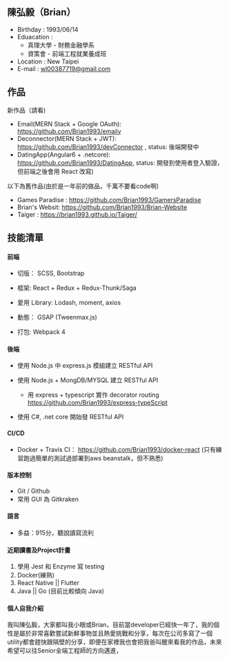 ## 陳弘毅（Brian）

- Birthday : 1993/06/14
- Eduacation : 
  - 真理大學 - 財務金融學系
  - 資策會 - 前端工程就業養成班            
- Location : New Taipei 
- E-mail : wl00387719@gmail.com

## 作品
新作品（請看)
- Email(MERN Stack + Google OAuth): https://github.com/Brian1993/emaily
- Deconnector(MERN Stack + JWT): https://github.com/Brian1993/devConnector , status: 後端開發中
- DatingApp(Angular6 + .netcore): https://github.com/Brian1993/DatingApp, status: 開發到使用者登入驗證，但前端之後會用 React 改寫)

以下為舊作品(由於是一年前的做品，千萬不要看code啊)
- Games Paradise  : https://github.com/Brian1993/GamersParadise
- Brian's Websit: https://github.com/Brian1993/Brian-Website
- Taiger :  https://brian1993.github.io/Taiger/ 

## 技能清單
  
#### 前端

- 切版： SCSS, Bootstrap

- 框架: React + Redux + Redux-Thunk/Saga

- 愛用 Library: Lodash, moment, axios

- 動態： GSAP (Tweenmax.js)

- 打包: Webpack 4

#### 後端

- 使用 Node.js 中 express.js 模組建立 RESTful API 

- 使用 Node.js + MongDB/MYSQL 建立 RESTful API
  - 用 express + typescript 實作 decorator routing https://github.com/Brian1993/express-typeScript

- 使用 C#, .net core 開始發 RESTful API

#### CI/CD

- Docker + Travis CI： https://github.com/Brian1993/docker-react
(只有練習跑過簡單的測試過部署到aws beanstalk，但不熟悉)
 
#### 版本控制 
- Git / Github
- 常用 GUI 為 Gitkraken 

#### 語言

- 多益：915分，聽說讀寫流利

#### 近期讀書及Project計畫
  1. 學用 Jest 和 Enzyme 寫 testing
  2. Docker(練熟)
  3. React Native || Flutter
  4. Java || Go (目前比較傾向 Java)

#### 個人自我介紹

我叫陳弘毅，大家都叫我小眼或Brian，目前當developer已經快一年了，我的個性是屬於非常喜歡嘗試新鮮事物並且熱愛挑戰和分享，每次在公司多寫了一個 utility都會趕快跟隔壁的分享，即便在家裡我也會把我爸叫醒來看我的作品，未來希望可以往Senior全端工程師的方向邁進，

